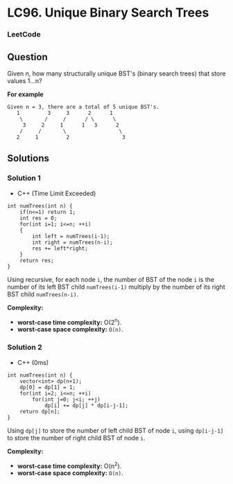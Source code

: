 # LC96. Unique Binary Search Trees

### LeetCode

## Question

Given n, how many structurally unique BST's (binary search trees) that store values 1...n?

**For example**
```
Given n = 3, there are a total of 5 unique BST's.
   1         3     3      2      1
    \       /     /      / \      \
     3     2     1      1   3      2
    /     /       \                 \
   2     1         2                 3
```

## Solutions 

### Solution 1

* C++ (Time Limit Exceeded)
```
int numTrees(int n) {
    if(n<=1) return 1;
    int res = 0;
    for(int i=1; i<=n; ++i)
    {
        int left = numTrees(i-1);
        int right = numTrees(n-i);
        res += left*right;
    }
    return res;
}
```

Using recursive, for each node `i`, the number of BST of the node `i` is the number of its left BST child `numTrees(i-1)` multiply by the number of its right BST child `numTrees(n-i)`.

**Complexity:**

* **worst-case time complexity:** O(2<sup>n</sup>).
* **worst-case space complexity:** `O(n)`.

### Solution 2

* C++ (0ms) 
```
int numTrees(int n) {
    vector<int> dp(n+1);
    dp[0] = dp[1] = 1;
    for(int i=2; i<=n; ++i)
        for(int j=0; j<i; ++j)
            dp[i] += dp[j] * dp[i-j-1];
    return dp[n];
}
```

Using `dp[j]` to store the number of left child BST of node `i`, using `dp[i-j-1]` to store the number of right child BST of node `i`.

**Complexity:**

* **worst-case time complexity:** O(n<sup>2</sup>).
* **worst-case space complexity:** `O(n)`.